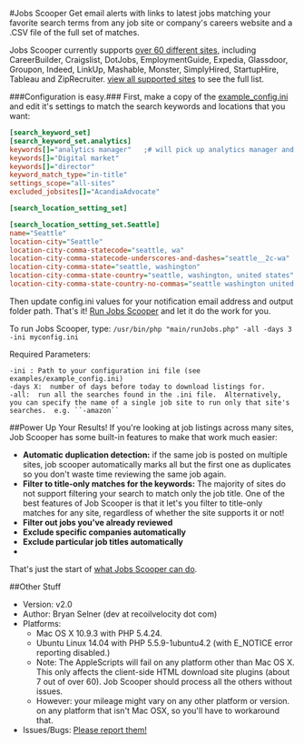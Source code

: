 #Jobs Scooper
Get email alerts with links to latest jobs matching your favorite search terms from any job site or company's careers website and a .CSV file of the full set of matches.

Jobs Scooper currently supports [over 60 different sites](../../wiki/Job-Sites-Supported-by-Jobs-Scooper), including CareerBuilder, Craigslist, DotJobs, EmploymentGuide, Expedia, Glassdoor, Groupon, Indeed, LinkUp, Mashable, Monster,  SimplyHired, StartupHire, Tableau and ZipRecruiter.  [view all supported sites](../../wiki/Job-Sites-Supported-by-Jobs-Scooper) to see the full list.

###Configuration is easy.###
First, make a copy of the [example_config.ini](examples/example_config.ini) and edit it's settings to match the search keywords and locations that you want:
```INI
[search_keyword_set]
[search_keyword_set.analytics]
keywords[]="analytics manager"   ;# will pick up analytics manager and senior/sr analytics manager
keywords[]="Digital market"
keywords[]="director"
keyword_match_type="in-title"
settings_scope="all-sites"
excluded_jobsites[]="AcandiaAdvocate"

[search_location_setting_set]

[search_location_setting_set.Seattle]
name="Seattle"
location-city="Seattle"
location-city-comma-statecode="seattle, wa"
location-city-comma-statecode-underscores-and-dashes="seattle__2c-wa"
location-city-comma-state="seattle, washington"
location-city-comma-state-country="seattle, washington, united states"
location-city-comma-state-country-no-commas="seattle washington united states"
```

Then update config.ini values for your notification email address and output folder path.  That's it!  [Run Jobs Scooper](../wiki/Running-Jobs-Scooper) and let it do the work for you.

To run Jobs Scooper, type:
``/usr/bin/php "main/runJobs.php" -all -days 3 -ini myconfig.ini``

Required Parameters:
```man
-ini : Path to your configuration ini file (see examples/example_config.ini)
-days X:  number of days before today to download listings for.
-all:  run all the searches found in the .ini file.  Alternatively, you can specify the name of a single job site to run only that site's searches.  e.g. ``-amazon``
```


##Power Up Your Results!
If you're looking at job listings across many sites, Job Scooper has some built-in features to make that work much easier:
* **Automatic duplication detection:**  if the same job is posted on multiple sites, job scooper automatically marks all but the first one as duplicates so you don't waste time reviewing the same job again.
* **Filter to title-only matches for the keywords:**  The majority of sites do not support filtering your search to match only the job title.  One of the best features of Job Scooper is that it let's you filter to title-only matches for any site, regardless of whether the site supports it or not!
* **Filter out jobs you've already reviewed**
* **Exclude specific companies automatically**
* **Exclude particular job titles automatically**
*
That's just the start of [what Jobs Scooper can do](../../wiki).

##Other Stuff
* Version:  v2.0
* Author:  Bryan Selner (dev at recoilvelocity dot com)
* Platforms:
	* Mac OS X 10.9.3 with PHP 5.4.24.
	* Ubuntu Linux 14.04 with PHP 5.5.9-1ubuntu4.2 (with E_NOTICE error reporting disabled.)
	* Note:  The AppleScripts will fail on any platform other than Mac OS X.  This only affects the client-side HTML download site plugins (about 7 out of over 60).  Job Scooper should process all the others without issues.
	* However:  your mileage might vary on any other platform or version.
on any platform that isn't Mac OSX, so you'll have to workaround that.
* Issues/Bugs:  [Please report them!](../../issues)
